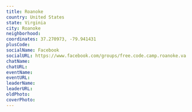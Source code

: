 ```yaml
---
title: Roanoke
country: United States
state: Virginia
city: Roanoke
neighborhood: 
coordinates: 37.270973, -79.941431
plusCode:
socialName: Facebook
socialURL: https://www.facebook.com/groups/free.code.camp.roanoke.va
chatName:
chatURL:
eventName:
eventURL:
leaderName:
leaderURL:
oldPhoto: 
coverPhoto:
---
```

